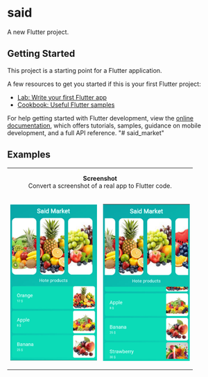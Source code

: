 # said

A new Flutter project.

## Getting Started

This project is a starting point for a Flutter application.

A few resources to get you started if this is your first Flutter project:

- [Lab: Write your first Flutter app](https://docs.flutter.dev/get-started/codelab)
- [Cookbook: Useful Flutter samples](https://docs.flutter.dev/cookbook)

For help getting started with Flutter development, view the
[online documentation](https://docs.flutter.dev/), which offers tutorials,
samples, guidance on mobile development, and a full API reference.
"# said_market" 

## Examples
<table>
  <tr>
    <td colspan="2"><p align="center"><strong>Screenshot</strong><br> Convert a screenshot of a real app to Flutter code.</p></td>
  </tr>
  <tr>
    <td><p align="center"><img width="200" src="https://raw.githubusercontent.com/grandfathertito/said_market/refs/heads/main/screen_shot/photo_2025-09-27_13-04-15.jpg"></p></td>
    <td><p align="center"><img width="200" src="https://github.com/grandfathertito/said_market/blob/main/screen_shot/photo_2025-09-27_13-04-33.jpg"></p></td>
  </tr>
 
</table>
